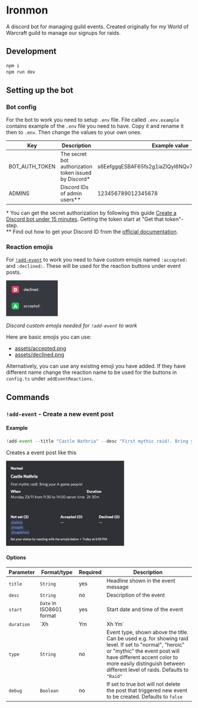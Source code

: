 # Ironmon

A discord bot for managing guild events. Created originally for my World of Warcraft guild to manage our signups for raids.

## Development

```bash
npm i
npm run dev
```

## Setting up the bot

### Bot config

For the bot to work you need to setup `.env` file. File called `.env.example` contains example of the `.env` file you need to have. Copy it and rename it then to `.env`. Then change the values to your own ones.

| Key            | Description                                            | Example value                                     |
| -------------- | ------------------------------------------------------ | ------------------------------------------------- |
| BOT_AUTH_TOKEN | The secret bot authorization token issued by Discord\* | s6EefggqESBAF65fs2g1iaZlQyI6NQv7FgecxAcTUyVtYjTaD |
| ADMINS         | Discord IDs of admin users\*\*                         | 123456789012345678                                |

\* You can get the secret authorization by following this guide [Create a Discord bot under 15 minutes](https://thomlom.dev/create-a-discord-bot-under-15-minutes/). Getting the token start at "Get that token"-step.  
\*\* Find out how to get your Discord ID from the [official documentation](https://support.discordapp.com/hc/en-us/articles/206346498-Where-can-I-find-my-User-Server-Message-ID-).

### Reaction emojis

For [`!add-event`](#add-event---create-a-new-event-post) to work you need to have custom emojis named `:accepted:` and `:declined:`. These will be used for the reaction buttons under event posts.

<img width="140" src="docs/config-add-event-custom-reactions.png" />

_Discord custom emojis needed for `!add-event` to work_

Here are basic emojis you can use:

- [assets/accepted.png](assets/accepted.png)
- [assets/declined.png](assets/declined.png)

Alternatively, you can use any existing emoji you have added. If they have different name change the reaction name to be used for the buttons in `config.ts` under `addEventReactions`.

## Commands

### `!add-event` - Create a new event post

#### Example

```ts
!add-event --title "Castle Nathria" --desc "First mythic raid!. Bring your A-game people!" --start "2020-11-23 12:30:00+02:00" --duration "2h 30m" --type "Normal"
```

Creates a event post like this

<img width="320" src="docs/example-add-event.png" />

#### Options

| Parameter  | Format/type              | Required | Description                                                                                                                                                                                                                                            |
| ---------- | ------------------------ | -------- | ------------------------------------------------------------------------------------------------------------------------------------------------------------------------------------------------------------------------------------------------------ |
| `title`    | `String`                 | yes      | Headline shown in the event message                                                                                                                                                                                                                    |
| `desc`     | `String`                 | no       | Description of the event                                                                                                                                                                                                                               |
| `start`    | `Date` in ISO8601 format | yes      | Start date and time of the event                                                                                                                                                                                                                       |
| `duration` | `Xh | Ym | Xh Ym`        | yes      | Duration of the event in hours and/or minutes. For example `2h 30m`, `4h` or `45m`                                                                                                                                                                     |
| `type`     | `String`                 | no       | Event type, shown above the title. Can be used e.g. for showing raid level. If set to "normal", "heroic" or "mythic" the event post will have different accent color to more easily distinguish between different level of raids. Defaults to `"Raid"` |
| `debug`    | `Boolean`                | no       | If set to true bot will not delete the post that triggered new event to be created. Defaults to `false`                                                                                                                                                |
